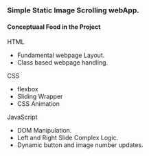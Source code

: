 ### Simple Static Image Scrolling webApp.
  
#### Conceptuaal Food in the Project  
  
HTML  
- Fundamental webpage Layout.  
- Class based webpage handling.  
  
CSS  
- flexbox  
- Sliding Wrapper  
- CSS Animation  
  
JavaScript  
- DOM Manipulation.  
- Left and Right Slide Complex Logic.  
- Dynamic button and image number updates.  
